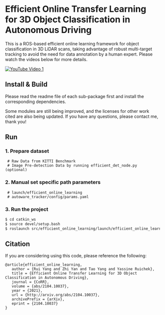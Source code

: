 # Efficient Online Transfer Learning for 3D Object Classification in Autonomous Driving #

This is a ROS-based efficient online learning framework for object classification in 3D LiDAR scans, taking advantage of robust multi-target tracking to avoid the need for data annotation by a human expert.
Please watch the videos below for more details.

[![YouTube Video 1](https://img.youtube.com/vi/wl5ehOFV5Ac/0.jpg)](https://www.youtube.com/watch?v=wl5ehOFV5Ac)

## Install & Build
Please read the readme file of each sub-package first and install the corresponding dependencies.

Some modules are still being improved, and the licenses for other work cited are also being updated. If you have any questions, please contact me, thank you!

## Run
### 1. Prepare dataset
     # Raw Data from KITTI Benchmark
     # Image Pre-detection Data by running efficient_det_node.py (optional)

### 2. Manual set specific path parameters
     # launch/efficient_online_learning
     # autoware_tracker/config/params.yaml

### 3. Run the project
```bash
$ cd catkin_ws
$ source devel/setup.bash
$ roslaunch src/efficient_online_learning/launch/efficient_online_learning.launch
```

## Citation ##

If you are considering using this code, please reference the following:

```
@article{efficient_online_learning,
   author = {Rui Yang and Zhi Yan and Tao Yang and Yassine Ruichek},
   title = {Efficient Online Transfer Learning for 3D Object Classification in Autonomous Driving},
   journal = {CoRR},
   volume = {abs/2104.10037},
   year = {2021},
   url = {http://arxiv.org/abs/2104.10037},
   archivePrefix = {arXiv},
   eprint = {2104.10037}
}
```
